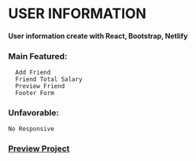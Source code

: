 # USER INFORMATION

#### User information create with React, Bootstrap, Netlify 
### Main Featured:
      Add Friend
      Friend Total Salary
      Preview Friend
      Footer Form
 ### Unfavorable:
    No Responsive
    
 ### [Preview Project](https://user-information-pages-react.netlify.app/?fname=MD+Golam&lname=Robbani&email=golamrobbani13913%40gmail.com&mobile=01456675645678675467876)
